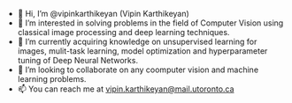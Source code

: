 - 👋 Hi, I’m @vipinkarthikeyan (Vipin Karthikeyan)
- 👀 I’m interested in solving problems in the field of Computer Vision using classical image processing and deep learning techniques.
- 🌱 I’m currently acquiring knowledge on unsupervised learning for images, mulit-task learning, model optimization and hyperparameter tuning of Deep Neural Networks.
- 💞️ I’m looking to collaborate on any coomputer vision and machine learning problems.
- 📫 You can reach me at vipin.karthikeyan@mail.utoronto.ca

<!---
vipinkarthikeyan/vipinkarthikeyan is a ✨ special ✨ repository because its `README.md` (this file) appears on your GitHub profile.
You can click the Preview link to take a look at your changes.
--->
